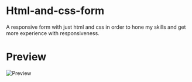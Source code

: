 # Html-and-css-form
A responsive form with just html and css in order to hone my skills and get more experience with responsiveness.
# Preview
![Preview](https://user-images.githubusercontent.com/101446360/215796775-5294b592-de7a-4ea4-9baf-0d50bebd5dba.png)
